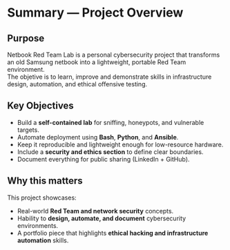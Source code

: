 # Summary — Project Overview

## Purpose
Netbook Red Team Lab is a personal cybersecurity project that transforms an old Samsung netbook into a lightweight, portable Red Team environment.  
The objetive is to learn, improve and demonstrate skills in infrastructure design, automation, and ethical offensive testing.

## Key Objectives
- Build a **self-contained lab** for sniffing, honeypots, and vulnerable targets.
- Automate deployment using **Bash**, **Python**, and **Ansible**.
- Keep it reproducible and lightweight enough for low-resource hardware.
- Include a **security and ethics section** to define clear boundaries.
- Document everything for public sharing (LinkedIn + GitHub).

## Why this matters
This project showcases:
- Real-world **Red Team and network security** concepts.
- Hability to **design, automate, and document** cybersecurity environments.
- A portfolio piece that highlights **ethical hacking and infrastructure automation** skills.
